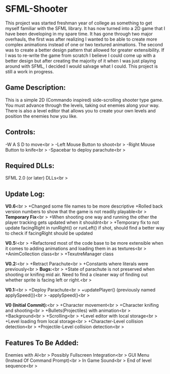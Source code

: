 SFML-Shooter
============
This project was started freshman year of college as something to get myself familiar with the SFML library. It has now 
turned into a 2D game that I have been developing in my spare time. It has gone through two major overhauls, the first 
was after realizing I wanted to be able to create more complex animations instead of one or two textured animations. 
The second was to create a better design pattern that allowed for greater extensibility. If I was to re-write the game
from scratch I believe I could come up with a better design but after creating the majority of it when I was just
playing around with SFML, I decided I would salvage what I could. This project is still a work in progress.

Game Description:
-----------------
This is a simple 2D (Commando inspired) side-scrolling shooter type game. You must advance through the levels, taking out
enemies along your way. There is also a level editor that allows you to create your own levels and position the enemies 
how you like.

Controls:
---------
-W A S D to move<br \>
-Left Mouse Button to shoot<br \>
-Right Mouse Button to knife<br \>
-Spacebar to deploy parachute<br \>

Required DLLs:
--------------
SFML 2.0 (or later) DLLs<br \>

Update Log:
-----------
**V0.6**<br \>
+Changed some file names to be more descriptive
+Rolled back version numbers to show that the game is not
 readily playable<br \>
**Temporary Fix**<br \>
+When shooting one way and running the other the player tracking
gets updated when it shouldnt<br \>
 +Temporary fix to not update facingRight in runRight() or runLeft() 
 if shot, should find a better way to check if facingRight should be 
 updated

**V0.5:**<br \>
+Refactored most of the code base to be more extensible
 when it comes to adding animations and loading them
 in as textures<br \>
 +AnimCollection class<br \>
 +TexutreManager class
 
**V0.2:**<br \>
+Retract Parachute<br \>
+Constants where literals were previously<br \>
**Bugs:**<br \>
+State of parachute is not preserved when shooting or knifing
 mid air. Need to find a cleaner way of finding out whether sprite
 is facing left or right.<br \>

**V0.1:**<br \>
+Deploy Parachute<br \>
+updatePlayer() (previously named applySpeed())<br \>
-applySpeed()<br \>

**V0 (Initial Commit):**<br \>
+Character movement<br \>
+Character knifing and shooting<br \>
+Bullets(Projectiles) with animation<br \>
+Background<br \>
+Scrolling<br \>
+Level editor with local storage<br \>
+Level loading from local storage<br \>
+Character-Level collision detection<br \>
+Projectile-Level collision detection<br \>

Features To Be Added:
--------------------
Enemies with AI<br \>
Possibly Fullscreen Integration<br \>
GUI Menu (Instead Of Command Prompt)<br \>
In Game Sound<br \>
End of level sequence<br \>
